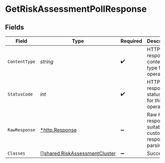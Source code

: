# GetRiskAssessmentPollResponse


## Fields

| Field                                                                          | Type                                                                           | Required                                                                       | Description                                                                    |
| ------------------------------------------------------------------------------ | ------------------------------------------------------------------------------ | ------------------------------------------------------------------------------ | ------------------------------------------------------------------------------ |
| `ContentType`                                                                  | *string*                                                                       | :heavy_check_mark:                                                             | HTTP response content type for this operation                                  |
| `StatusCode`                                                                   | *int*                                                                          | :heavy_check_mark:                                                             | HTTP response status code for this operation                                   |
| `RawResponse`                                                                  | [*http.Response](https://pkg.go.dev/net/http#Response)                         | :heavy_minus_sign:                                                             | Raw HTTP response; suitable for custom response parsing                        |
| `Classes`                                                                      | [][shared.RiskAssessmentCluster](../../models/shared/riskassessmentcluster.md) | :heavy_minus_sign:                                                             | Success                                                                        |